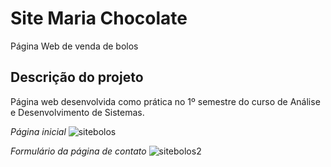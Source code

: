 # Site Maria Chocolate

Página Web de venda de bolos

## Descrição do projeto

Página web desenvolvida como prática no 1º semestre do curso de Análise e Desenvolvimento de Sistemas.

*Página inicial*
![sitebolos](https://user-images.githubusercontent.com/56373539/135204560-8e041744-fb6a-4d51-bc31-6952456bba4f.PNG)

*Formulário da página de contato*
![sitebolos2](https://user-images.githubusercontent.com/56373539/135204578-a49d83d5-2964-4ecc-a774-d0c71c785beb.PNG)
